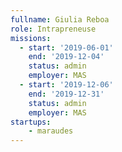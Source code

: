 ```yaml
---
fullname: Giulia Reboa
role: Intrapreneuse
missions:
  - start: '2019-06-01'
    end: '2019-12-04'
    status: admin
    employer: MAS
  - start: '2019-12-06'
    end: '2019-12-31'
    status: admin
    employer: MAS
startups:
    - maraudes
---
```

